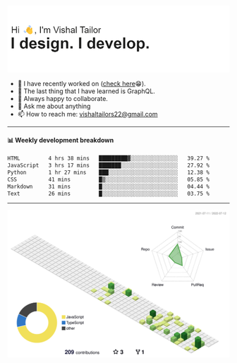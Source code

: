 ![Hi, I'm Vishal Tailor. I design. I develop.](https://github.com/vishaltailors/vishaltailors/blob/main/header.png?raw=true)

- 🔭 I have recently worked on ([check here](https://vishaltailor.com)😁).
- 🌱 The last thing that I have learned is GraphQL.
- 👯 Always happy to collaborate.
- 💬 Ask me about anything
- 📫 How to reach me: <a href="mailto:vishaltailors22@gmail.com">vishaltailors22@gmail.com</a>

<hr /> 
<h4>📊 Weekly development breakdown</h4>
<!--START_SECTION:waka-->

```text
HTML         4 hrs 38 mins   █████████▓░░░░░░░░░░░░░░░   39.27 %
JavaScript   3 hrs 17 mins   ███████░░░░░░░░░░░░░░░░░░   27.92 %
Python       1 hr 27 mins    ███░░░░░░░░░░░░░░░░░░░░░░   12.38 %
CSS          41 mins         █▒░░░░░░░░░░░░░░░░░░░░░░░   05.85 %
Markdown     31 mins         █░░░░░░░░░░░░░░░░░░░░░░░░   04.44 %
Text         26 mins         █░░░░░░░░░░░░░░░░░░░░░░░░   03.75 %
```

<!--END_SECTION:waka-->
<hr /> 

![](./profile-3d-contrib/profile-green-animate.svg)
